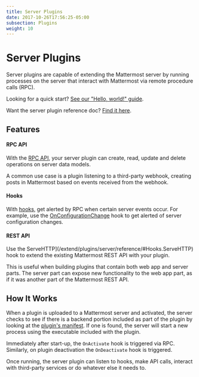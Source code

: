 ```yaml
---
title: Server Plugins
date: 2017-10-26T17:56:25-05:00
subsection: Plugins
weight: 10
---
```


# Server Plugins

Server plugins are capable of extending the Mattermost server by running processes on the server that interact with Mattermost via remote procedure calls (RPC).

Looking for a quick start? [See our "Hello, world!" guide](/extend/plugins/server/hello-world/).

Want the server plugin reference doc? [Find it here](/extend/plugins/server/reference/).

## Features

#### RPC API

With the [RPC API](/extend/plugins/server/reference/#api), your server plugin can create, read, update and delete operations on server data models.

A common use case is a plugin listening to a third-party webhook, creating posts in Mattermost based on events received from the webhook.

#### Hooks

With [hooks](/extend/plugins/server/reference/#hooks), get alerted by RPC when certain server events occur. For example, use the [OnConfigurationChange](/extend/plugins/server/reference/#Hooks.OnConfigurationChange) hook to get alerted of server configuration changes.

#### REST API

Use the ServeHTTP](/extend/plugins/server/reference/#Hooks.ServeHTTP) hook to extend the existing Mattermost REST API with your plugin.

This is useful when building plugins that contain both web app and server parts. The server part can expose new functionality to the web app part, as if it was another part of the Mattermost REST API.

## How It Works

When a plugin is uploaded to a Mattermost server and activated, the server checks to see if there is a backend portion included as part of the plugin by looking at the [plugin's manifest](/extend/plugins/manifest-reference/). If one is found, the server will start a new process using the executable included with the plugin.

Immediately after start-up, the `OnActivate` hook is triggered via RPC. Similarly, on plugin deactivation the `OnDeactivate` hook is triggered.

Once running, the server plugin can listen to hooks, make API calls, interact with third-party services or do whatever else it needs to.
